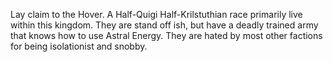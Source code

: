 
Lay claim to the Hover. A Half-Quigi Half-Krilstuthian race primarily live within this kingdom. They are stand off ish, but have a deadly trained army that knows how to use Astral Energy. They are hated by most other factions for being isolationist and snobby.
